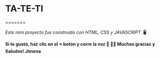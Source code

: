 
# TA-TE-TI
=======

 *Este mini proyecto fue construido con HTML, CSS y JAVASCRIPT .*🖥



**Si te gustó, haz clic en el ⭐️ botón y corre la voz 🦄 👩‍💻 Muchas gracias y Saludos! Jimena**


